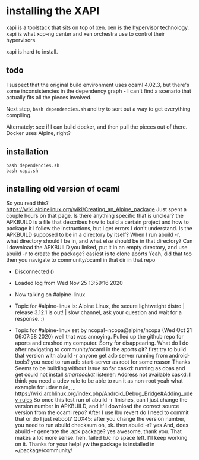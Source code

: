 # installing the XAPI

xapi is a toolstack that sits on top of xen. xen is the hypervisor technology.
xapi is what xcp-ng center and xen orchestra use to control their hypervisors. 

xapi is hard to install.

## todo

I suspect that the original build environment uses ocaml 4.02.3, but there's some
inconsistencies in the dependency graph - I can't find a scenario that actually 
fits all the pieces involved.

Next step, `bash dependencies.sh` and try to sort out a way to get everything compiling.

Alternately: see if I can build docker, and then pull the pieces out of there. Docker uses Alpine, right?

## installation

```
bash dependencies.sh
bash xapi.sh
```
## installing old version of ocaml


  <ikke> So you read this? https://wiki.alpinelinux.org/wiki/Creating_an_Alpine_package
  <QDX45> Just spent a couple hours on that page.
  <ikke> Is there anything specific that is unclear?
  <ikke> the APKBUILD is a file that describes how to build a certain project and how to package it
  <QDX45> I follow the instructions, but I get errors I don't understand.
  <QDX45> Is the APKBUILD supposed to be in a directory by itself?
  <QDX45> When I run abuild -r, what directory should I be in, and what else should be in that directory?
  <QDX45> Can I download the APKBUILD you linked, put it in an empty directory, and use abuild -r to create the package?
  <ikke> easiest is to clone aports
  <QDX45> Yeah, did that too
  <ikke> then you navigate to community/ocaml in that dir
  <ikke> in that repo
  * Disconnected ()

  * Loaded log from Wed Nov 25 13:59:16 2020

  * Now talking on #alpine-linux
  * Topic for #alpine-linux is: Alpine Linux, the secure lightweight distro | release 3.12.1 is out! | slow channel, ask your question and wait for a response. :)
  * Topic for #alpine-linux set by ncopa!~ncopa@alpine/ncopa (Wed Oct 21 06:07:58 2020)
  <QDX45> well that was annoying. Pulled up the github repo for aports and crashed my computer.
  <QDX45> Sorry for disappearing.
  <QDX45> What do I do after navigating to community/ocaml in the aports git?
  <ikke> first try to build that version with abuild -r
  <hechos> anyone get adb server running from android-tools?
  <caskd> you need to run adb start-server as root for some reason
  <QDX45> Thanks
  <QDX45> Seems to be building without issue so far
  <hechos> caskd: running as doas and get could not install *smartsocket* listener: Address not available
  <ikke> caskd: I think you need a udev rule to be able to run it as non-root
  <caskd> yeah
  <hechos> what example for udev rule, ,,,
  <ikke> https://wiki.archlinux.org/index.php/Android_Debug_Bridge#Adding_udev_rules
  <QDX45> So once this test run of abuild -r finishes, can I just change the version number in APKBUILD, and it'll download the correct source version from the ocaml repo?
  <codebam> After I use lbu revert do I need to commit that or do I just reboot?
  <ikke> QDX45: after you change the version number, you need to run abuild checksum
  <QDX45> oh, ok. 
  <QDX45> then abuild -r?
  <ikke> yes
  <QDX45> And, does abuild -r generate the .apk package?
  <ikke> yes
  <QDX45> awesome, thank you. That makes a lot more sense.
  <QDX45> heh. failed b/c no space left. I'll keep working on it. Thanks for your help!
  <ikke> yw
  <ikke> the package is installed in ~/package/community/<arch>
